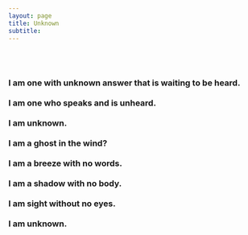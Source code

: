 ```yaml
---
layout: page
title: Unknown
subtitle:
---
```


<br><br>

<h3 style="text-align: left;">I am one with unknown answer that is waiting to be heard.
<br><br>
I am one who speaks and is unheard.
<br><br>
I am unknown.
<br><br>
I am a ghost in the wind?
<br><br>
I am a breeze with no words.
<br><br>
I am a shadow with no body.
<br><br>
I am sight without no eyes.
<br><br>
I am unknown.
<br><br>
</h3>
